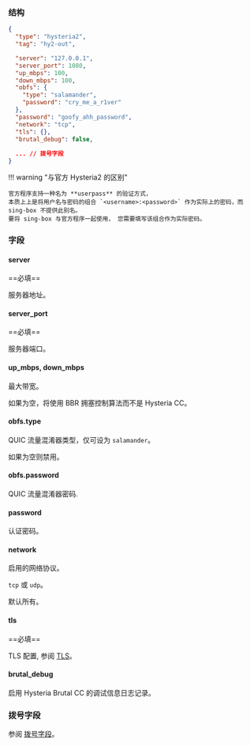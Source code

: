 ### 结构

```json
{
  "type": "hysteria2",
  "tag": "hy2-out",

  "server": "127.0.0.1",
  "server_port": 1080,
  "up_mbps": 100,
  "down_mbps": 100,
  "obfs": {
    "type": "salamander",
    "password": "cry_me_a_r1ver"
  },
  "password": "goofy_ahh_password",
  "network": "tcp",
  "tls": {},
  "brutal_debug": false,
  
  ... // 拨号字段
}
```

!!! warning "与官方 Hysteria2 的区别"

    官方程序支持一种名为 **userpass** 的验证方式，
    本质上上是将用户名与密码的组合 `<username>:<password>` 作为实际上的密码，而 sing-box 不提供此别名。
    要将 sing-box 与官方程序一起使用， 您需要填写该组合作为实际密码。

### 字段

#### server

==必填==

服务器地址。

#### server_port

==必填==

服务器端口。

#### up_mbps, down_mbps

最大带宽。

如果为空，将使用 BBR 拥塞控制算法而不是 Hysteria CC。

#### obfs.type

QUIC 流量混淆器类型，仅可设为 `salamander`。

如果为空则禁用。

#### obfs.password

QUIC 流量混淆器密码.

#### password

认证密码。

#### network

启用的网络协议。

`tcp` 或 `udp`。

默认所有。

#### tls

==必填==

TLS 配置, 参阅 [TLS](/zh/configuration/shared/tls/#outbound)。

#### brutal_debug

启用 Hysteria Brutal CC 的调试信息日志记录。

### 拨号字段

参阅 [拨号字段](/zh/configuration/shared/dial/)。
